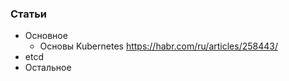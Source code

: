 
### Статьи

- Основное
    - Основы Kubernetes https://habr.com/ru/articles/258443/
- etcd
- Остальное